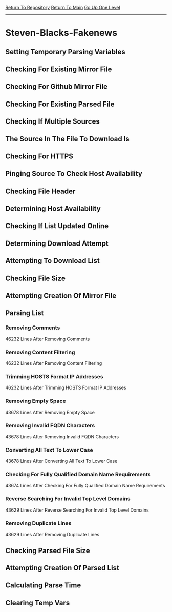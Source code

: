 [Return To Repository](https://github.com/deathbybandaid/piholeparser/)
[Return To Main](https://github.com/deathbybandaid/piholeparser/blob/master/RecentRunLogs/Mainlog.md)
[Go Up One Level](https://github.com/deathbybandaid/piholeparser/blob/master/RecentRunLogs/TopLevelScripts/30-Processing-Blacklists.md)
____________________________________
# Steven-Blacks-Fakenews
## Setting Temporary Parsing Variables
## Checking For Existing Mirror File
## Checking For Github Mirror File
## Checking For Existing Parsed File
## Checking If Multiple Sources
## The Source In The File To Download Is
## Checking For HTTPS
## Pinging Source To Check Host Availability
## Checking File Header
## Determining Host Availability
## Checking If List Updated Online
## Determining Download Attempt
## Attempting To Download List
## Checking File Size
## Attempting Creation Of Mirror File
## Parsing List
### Removing Comments
46232 Lines After Removing Comments
### Removing Content Filtering
46232 Lines After Removing Content Filtering
### Trimming HOSTS Format IP Addresses
46232 Lines After Trimming HOSTS Format IP Addresses
### Removing Empty Space
43678 Lines After Removing Empty Space
### Removing Invalid FQDN Characters
43678 Lines After Removing Invalid FQDN Characters
### Converting All Text To Lower Case
43678 Lines After Converting All Text To Lower Case
### Checking For Fully Qualified Domain Name Requirements
43674 Lines After Checking For Fully Qualified Domain Name Requirements
### Reverse Searching For Invalid Top Level Domains
43629 Lines After Reverse Searching For Invalid Top Level Domains
### Removing Duplicate Lines
43629 Lines After Removing Duplicate Lines
## Checking Parsed File Size
## Attempting Creation Of Parsed List
## Calculating Parse Time
## Clearing Temp Vars
